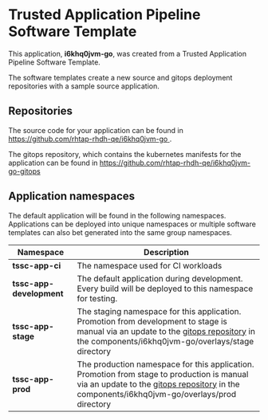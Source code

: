 # Trusted Application Pipeline Software Template

This application, **i6khq0jvm-go**, was created from a Trusted Application Pipeline Software Template.

The software templates create a new source and gitops deployment repositories with a sample source application. 

## Repositories

The source code for your application can be found in [https://github.com/rhtap-rhdh-qe/i6khq0jvm-go ](https://github.com/rhtap-rhdh-qe/i6khq0jvm-go ).
 
The gitops repository, which contains the kubernetes manifests for the application can be found in 
[https://github.com/rhtap-rhdh-qe/i6khq0jvm-go-gitops ](https://github.com/rhtap-rhdh-qe/i6khq0jvm-go-gitops ) 

## Application namespaces 

The default application will be found in the following namespaces. Applications can be deployed into unique namespaces or multiple software templates can also bet generated into the same group namespaces.  

|  Namespace   |  Description   |  
| -------- | -------- |
| **tssc-app-ci** | The namespace used for CI workloads |
| **tssc-app-development** | The default application during development. Every build will be deployed to this namespace for testing. |
| **tssc-app-stage** | The staging namespace for this application. Promotion from development to stage is manual via an update to the [gitops repository](https://github.com/rhtap-rhdh-qe/i6khq0jvm-go-gitops ) in the components/i6khq0jvm-go/overlays/stage directory |
| **tssc-app-prod** | The production namespace for this application. Promotion from stage to production is manual via an update to the [gitops repository](https://github.com/rhtap-rhdh-qe/i6khq0jvm-go-gitops ) in the components/i6khq0jvm-go/overlays/prod directory |
